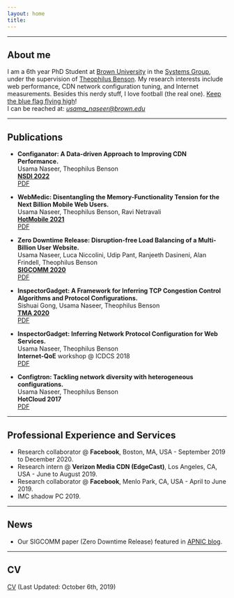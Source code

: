 ```yaml
---
layout: home
title:  
---
```


___
## About me

I am a 6th year PhD Student at [Brown University](http://cs.brown.edu/) in the [Systems Group](https://systems.cs.brown.edu/), under the supervision of [Theophilus Benson](http://cs.brown.edu/~tab/). My research interests include web performance, CDN network configuration tuning, and Internet measurements. Besides this nerdy stuff, I love football (the real one). [Keep the blue flag flying high](https://www.uefa.com/uefachampionsleague/match/2007693--bayern-vs-chelsea/)!  
I can be reached at: *usama_naseer@brown.edu*

___
## Publications

- **Configanator: A Data-driven Approach to Improving CDN Performance.**  
Usama Naseer, Theophilus Benson  
[**NSDI 2022**](https://www.usenix.org/conference/nsdi22)  
[PDF](#)  

- **WebMedic: Disentangling the Memory-Functionality Tension for the Next Billion Mobile Web Users.**  
Usama Naseer, Theophilus Benson, Ravi Netravali  
**[HotMobile 2021](http://www.hotmobile.org/2021/)**  
[PDF](https://dl.acm.org/doi/10.1145/3446382.3448652)  

- **Zero Downtime Release: Disruption-free Load Balancing of a Multi-Billion User Website.**  
Usama Naseer, Luca Niccolini, Udip Pant, Ranjeeth Dasineni, Alan Frindell, Theophilus Benson  
[**SIGCOMM 2020**](https://conferences.sigcomm.org/sigcomm/2020/)  
[PDF](https://research.fb.com/publications/zero-downtime-release-disruption-free-load-balancing-of-a-multi-billion-user-website/)  

- **InspectorGadget: A Framework for Inferring TCP Congestion Control Algorithms and Protocol Configurations.**  
Sishuai Gong, Usama Naseer, Theophilus Benson  
[**TMA 2020**](https://tma.ifip.org/2020/main-conference/)  
[PDF](https://tma.ifip.org/2020/wp-content/uploads/sites/9/2020/06/tma2020-camera-paper24.pdf)  

- **InspectorGadget: Inferring Network Protocol Configuration for Web Services.**  
Usama Naseer, Theophilus Benson  
**Internet-QoE** workshop @ ICDCS 2018  
[PDF](https://ieeexplore.ieee.org/abstract/document/8416446/)  

- **Configtron: Tackling network diversity with heterogeneous configurations.**  
Usama Naseer, Theophilus Benson  
**HotCloud 2017**  
[PDF](https://www.usenix.org/system/files/conference/hotcloud17/hotcloud17-paper-naseer.pdf)  

___
## Professional Experience and Services
- Research collaborator @ **Facebook**, Boston, MA, USA - September 2019 to December 2020.  
- Research intern @ **Verizon Media CDN (EdgeCast)**, Los Angeles, CA, USA - June to August 2019.  
- Research collaborator @ **Facebook**, Menlo Park, CA, USA - April to June 2019.
- IMC shadow PC 2019.

___
## News
- Our SIGCOMM paper (Zero Downtime Release) featured in [APNIC blog](https://blog.apnic.net/2021/03/29/how-facebook-achieves-disruption-free-updates-with-zero-downtime/).

___
## CV
[CV](assets/resume-updated.pdf) (Last Updated: October 6th, 2019)

